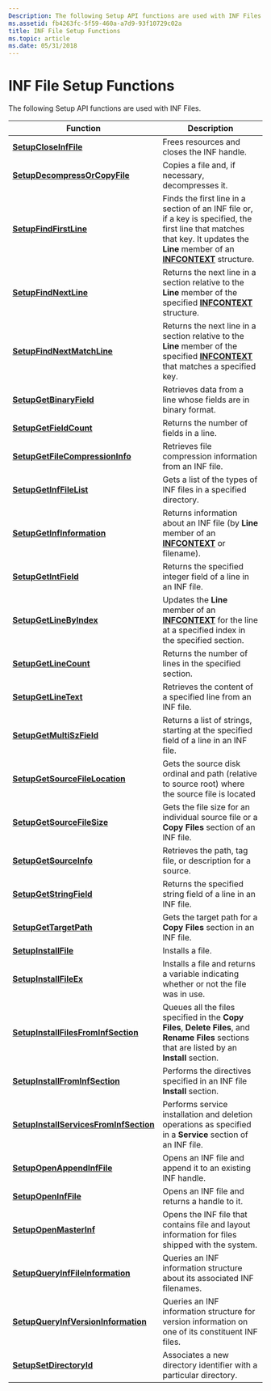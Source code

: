 ```yaml
---
Description: The following Setup API functions are used with INF Files.
ms.assetid: fb4263fc-5f59-460a-a7d9-93f10729c02a
title: INF File Setup Functions
ms.topic: article
ms.date: 05/31/2018
---
```


# INF File Setup Functions

The following Setup API functions are used with INF Files.



| Function                                                                         | Description                                                                                                                                                                                            |
|----------------------------------------------------------------------------------|--------------------------------------------------------------------------------------------------------------------------------------------------------------------------------------------------------|
| [**SetupCloseInfFile**](/windows/desktop/api/Setupapi/nf-setupapi-setupcloseinffile)                                   | Frees resources and closes the INF handle.                                                                                                                                                             |
| [**SetupDecompressOrCopyFile**](/windows/desktop/api/Setupapi/nf-setupapi-setupdecompressorcopyfilea)                   | Copies a file and, if necessary, decompresses it.                                                                                                                                                      |
| [**SetupFindFirstLine**](/windows/desktop/api/Setupapi/nf-setupapi-setupfindfirstlinea)                                 | Finds the first line in a section of an INF file or, if a key is specified, the first line that matches that key. It updates the **Line** member of an [**INFCONTEXT**](/windows/desktop/api/Setupapi/ns-setupapi-infcontext) structure. |
| [**SetupFindNextLine**](/windows/desktop/api/Setupapi/nf-setupapi-setupfindnextline)                                   | Returns the next line in a section relative to the **Line** member of the specified [**INFCONTEXT**](/windows/desktop/api/Setupapi/ns-setupapi-infcontext) structure.                                                                    |
| [**SetupFindNextMatchLine**](/windows/desktop/api/Setupapi/nf-setupapi-setupfindnextmatchlinea)                         | Returns the next line in a section relative to the **Line** member of the specified [**INFCONTEXT**](/windows/desktop/api/Setupapi/ns-setupapi-infcontext) that matches a specified key.                                                 |
| [**SetupGetBinaryField**](/windows/desktop/api/Setupapi/nf-setupapi-setupgetbinaryfield)                               | Retrieves data from a line whose fields are in binary format.                                                                                                                                          |
| [**SetupGetFieldCount**](/windows/desktop/api/Setupapi/nf-setupapi-setupgetfieldcount)                                 | Returns the number of fields in a line.                                                                                                                                                                |
| [**SetupGetFileCompressionInfo**](/windows/desktop/api/Setupapi/nf-setupapi-setupgetfilecompressioninfoa)               | Retrieves file compression information from an INF file.                                                                                                                                               |
| [**SetupGetInfFileList**](/windows/desktop/api/Setupapi/nf-setupapi-setupgetinffilelista)                               | Gets a list of the types of INF files in a specified directory.                                                                                                                                        |
| [**SetupGetInfInformation**](/windows/desktop/api/Setupapi/nf-setupapi-setupgetinfinformationa)                         | Returns information about an INF file (by **Line** member of an [**INFCONTEXT**](/windows/desktop/api/Setupapi/ns-setupapi-infcontext) or filename).                                                                                     |
| [**SetupGetIntField**](/windows/desktop/api/Setupapi/nf-setupapi-setupgetintfield)                                     | Returns the specified integer field of a line in an INF file.                                                                                                                                          |
| [**SetupGetLineByIndex**](/windows/desktop/api/Setupapi/nf-setupapi-setupgetlinebyindexa)                               | Updates the **Line** member of an [**INFCONTEXT**](/windows/desktop/api/Setupapi/ns-setupapi-infcontext) for the line at a specified index in the specified section.                                                                     |
| [**SetupGetLineCount**](/windows/desktop/api/Setupapi/nf-setupapi-setupgetlinecounta)                                   | Returns the number of lines in the specified section.                                                                                                                                                  |
| [**SetupGetLineText**](/windows/desktop/api/Setupapi/nf-setupapi-setupgetlinetexta)                                     | Retrieves the content of a specified line from an INF file.                                                                                                                                            |
| [**SetupGetMultiSzField**](/windows/desktop/api/Setupapi/nf-setupapi-setupgetmultiszfielda)                             | Returns a list of strings, starting at the specified field of a line in an INF file.                                                                                                                   |
| [**SetupGetSourceFileLocation**](/windows/desktop/api/Setupapi/nf-setupapi-setupgetsourcefilelocationa)                 | Gets the source disk ordinal and path (relative to source root) where the source file is located                                                                                                       |
| [**SetupGetSourceFileSize**](/windows/desktop/api/Setupapi/nf-setupapi-setupgetsourcefilesizea)                         | Gets the file size for an individual source file or a **Copy Files** section of an INF file.                                                                                                           |
| [**SetupGetSourceInfo**](/windows/desktop/api/Setupapi/nf-setupapi-setupgetsourceinfoa)                                 | Retrieves the path, tag file, or description for a source.                                                                                                                                             |
| [**SetupGetStringField**](/windows/desktop/api/Setupapi/nf-setupapi-setupgetstringfielda)                               | Returns the specified string field of a line in an INF file.                                                                                                                                           |
| [**SetupGetTargetPath**](/windows/desktop/api/Setupapi/nf-setupapi-setupgettargetpatha)                                 | Gets the target path for a **Copy Files** section in an INF file.                                                                                                                                      |
| [**SetupInstallFile**](/windows/desktop/api/Setupapi/nf-setupapi-setupinstallfilea)                                     | Installs a file.                                                                                                                                                                                       |
| [**SetupInstallFileEx**](/windows/desktop/api/Setupapi/nf-setupapi-setupinstallfileexa)                                 | Installs a file and returns a variable indicating whether or not the file was in use.                                                                                                                  |
| [**SetupInstallFilesFromInfSection**](/windows/desktop/api/Setupapi/nf-setupapi-setupinstallfilesfrominfsectiona)       | Queues all the files specified in the **Copy Files**, **Delete Files**, and **Rename Files** sections that are listed by an **Install** section.                                                       |
| [**SetupInstallFromInfSection**](/windows/desktop/api/Setupapi/nf-setupapi-setupinstallfrominfsectiona)                 | Performs the directives specified in an INF file **Install** section.                                                                                                                                  |
| [**SetupInstallServicesFromInfSection**](/windows/desktop/api/Setupapi/nf-setupapi-setupinstallservicesfrominfsectiona) | Performs service installation and deletion operations as specified in a **Service** section of an INF file.                                                                                            |
| [**SetupOpenAppendInfFile**](/windows/desktop/api/Setupapi/nf-setupapi-setupopenappendinffilea)                         | Opens an INF file and append it to an existing INF handle.                                                                                                                                             |
| [**SetupOpenInfFile**](/windows/desktop/api/Setupapi/nf-setupapi-setupopeninffilea)                                     | Opens an INF file and returns a handle to it.                                                                                                                                                          |
| [**SetupOpenMasterInf**](/windows/desktop/api/Setupapi/nf-setupapi-setupopenmasterinf)                                 | Opens the INF file that contains file and layout information for files shipped with the system.                                                                                                        |
| [**SetupQueryInfFileInformation**](/windows/desktop/api/Setupapi/nf-setupapi-setupqueryinffileinformationa)             | Queries an INF information structure about its associated INF filenames.                                                                                                                               |
| [**SetupQueryInfVersionInformation**](/windows/desktop/api/Setupapi/nf-setupapi-setupqueryinfversioninformationa)       | Queries an INF information structure for version information on one of its constituent INF files.                                                                                                      |
| [**SetupSetDirectoryId**](/windows/desktop/api/Setupapi/nf-setupapi-setupsetdirectoryida)                               | Associates a new directory identifier with a particular directory.                                                                                                                                     |



 

 

 



